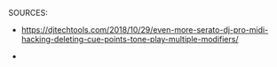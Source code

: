 SOURCES:

- https://djtechtools.com/2018/10/29/even-more-serato-dj-pro-midi-hacking-deleting-cue-points-tone-play-multiple-modifiers/

- 
